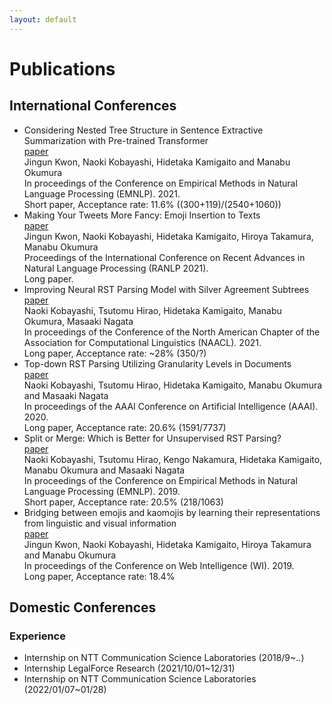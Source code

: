 ```yaml
---
layout: default
---
```


# Publications
<!-- Journals and others -->
## International Conferences
* Considering Nested Tree Structure in Sentence Extractive Summarization with Pre-trained Transformer  
  [paper](https://aclanthology.org/2021.emnlp-main.330/)  
  Jingun Kwon, Naoki Kobayashi, Hidetaka Kamigaito and Manabu Okumura  
  In proceedings of the Conference on Empirical Methods in Natural Language Processing (EMNLP). 2021.  
  Short paper, Acceptance rate: 11.6% ((300+119)/(2540+1060))
* Making Your Tweets More Fancy: Emoji Insertion to Texts  
  [paper](https://aclanthology.org/2021.ranlp-1.88/)  
  Jingun Kwon, Naoki Kobayashi, Hidetaka Kamigaito, Hiroya Takamura, Manabu Okumura  
  Proceedings of the International Conference on Recent Advances in Natural Language Processing (RANLP 2021).  
  Long paper.
* Improving Neural RST Parsing Model with Silver Agreement Subtrees  
  [paper](https://aclanthology.org/2021.naacl-main.127/)  
  Naoki Kobayashi, Tsutomu Hirao, Hidetaka Kamigaito, Manabu Okumura, Masaaki Nagata  
  In proceedings of the Conference of the North American Chapter of the Association for Computational Linguistics (NAACL). 2021.  
  Long paper, Acceptance rate: ~28% (350/?)
* Top-down RST Parsing Utilizing Granularity Levels in Documents  
  [paper](https://ojs.aaai.org//index.php/AAAI/article/view/6321)  
  Naoki Kobayashi, Tsutomu Hirao, Hidetaka Kamigaito, Manabu Okumura and Masaaki Nagata  
  In proceedings of the AAAI Conference on Artificial Intelligence (AAAI). 2020.  
  Long paper, Acceptance rate: 20.6% (1591/7737)
* Split or Merge: Which is Better for Unsupervised RST Parsing?  
  [paper](https://www.aclweb.org/anthology/D19-1587/)  
  Naoki Kobayashi, Tsutomu Hirao, Kengo Nakamura, Hidetaka Kamigaito, Manabu Okumura and Masaaki Nagata  
  In proceedings of the Conference on Empirical Methods in Natural Language Processing (EMNLP). 2019.  
  Short paper, Acceptance rate: 20.5% (218/1063)
* Bridging between emojis and kaomojis by learning their representations from linguistic and visual information  
  [paper](https://dl.acm.org/doi/abs/10.1145/3350546.3352508)  
  Jingun Kwon, Naoki Kobayashi, Hidetaka Kamigaito, Hiroya Takamura and Manabu Okumura  
  In proceedings of the Conference on Web Intelligence (WI). 2019.  
  Long paper, Acceptance rate: 18.4%

## Domestic Conferences
    
    
### Experience
- Internship on NTT Communication Science Laboratories (2018/9~..)
- Internship LegalForce Research (2021/10/01~12/31)
- Internship on NTT Communication Science Laboratories (2022/01/07~01/28)
